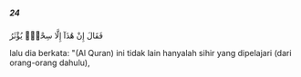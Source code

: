 ##### 24

<span class="ayah">فَقَالَ إِنْ هَٰذَآ إِلَّا سِحْرٌۭ يُؤْثَرُ</span>

<span class="ayah_translation">lalu dia berkata: "(Al Quran) ini tidak lain hanyalah sihir yang dipelajari (dari orang-orang dahulu),</span>

